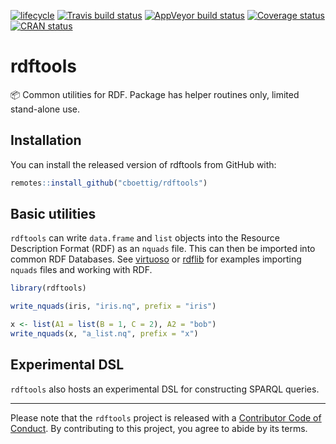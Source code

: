 
[![lifecycle](https://img.shields.io/badge/lifecycle-experimental-orange.svg)](https://www.tidyverse.org/lifecycle/#experimental)
[![Travis build
status](https://travis-ci.org/cboettig/rdftools.svg?branch=master)](https://travis-ci.org/cboettig/rdftools)
[![AppVeyor build
status](https://ci.appveyor.com/api/projects/status/github/cboettig/rdftools?branch=master&svg=true)](https://ci.appveyor.com/project/cboettig/rdftools)
[![Coverage
status](https://codecov.io/gh/cboettig/rdftools/branch/master/graph/badge.svg)](https://codecov.io/github/cboettig/rdftools?branch=master)
[![CRAN
status](https://www.r-pkg.org/badges/version/rdftools)](https://cran.r-project.org/package=rdftools)

<!-- README.md is generated from README.Rmd. Please edit that file -->

# rdftools

:package: Common utilities for RDF. Package has helper routines only,
limited stand-alone use.

## Installation

You can install the released version of rdftools from GitHub with:

``` r
remotes::install_github("cboettig/rdftools")
```

## Basic utilities

`rdftools` can write `data.frame` and `list` objects into the Resource
Description Format (RDF) as an `nquads` file. This can then be imported
into common RDF Databases. See
[virtuoso](https://github.com/cboettig/virtuoso) or
[rdflib](https://github.com/ropensci/rdflib) for examples importing
`nquads` files and working with RDF.

``` r
library(rdftools)
```

``` r
write_nquads(iris, "iris.nq", prefix = "iris")
```

``` r
x <- list(A1 = list(B = 1, C = 2), A2 = "bob")
write_nquads(x, "a_list.nq", prefix = "x")
```

## Experimental DSL

`rdftools` also hosts an experimental DSL for constructing SPARQL
queries.

-----

Please note that the `rdftools` project is released with a [Contributor
Code of Conduct](CODE_OF_CONDUCT.md). By contributing to this project,
you agree to abide by its terms.
